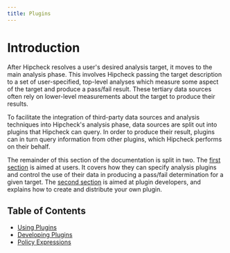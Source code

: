 ```yaml
---
title: Plugins
---
```


# Introduction

After Hipcheck resolves a user's desired analysis target, it moves to the main
analysis phase. This involves Hipcheck passing the target description to a set of
user-specified, top-level analyses which measure some aspect of the target and
produce a pass/fail result. These tertiary data sources often rely on
lower-level measurements about the target to produce their results.

To facilitate the integration of third-party data sources and analysis
techniques into Hipcheck's analysis phase, data sources are split out into
plugins that Hipcheck can query. In order to produce their result, plugins can
in turn query information from other plugins, which Hipcheck performs on their
behalf.

The remainder of this section of the documentation is split in two. The [first
section](for-users) is aimed at users. It covers how they can specify analysis
plugins and control the use of their data in producing a pass/fail determination
for a given target. The [second section](for-developers) is aimed at plugin
developers, and explains how to create and distribute your own plugin.


## Table of Contents

- [Using Plugins](@/docs/guide/plugin/for-users.md)
- [Developing Plugins](@/docs/guide/plugin/for-developers.md)
- [Policy Expressions](@/docs/guide/plugin/policy-expr.md)
